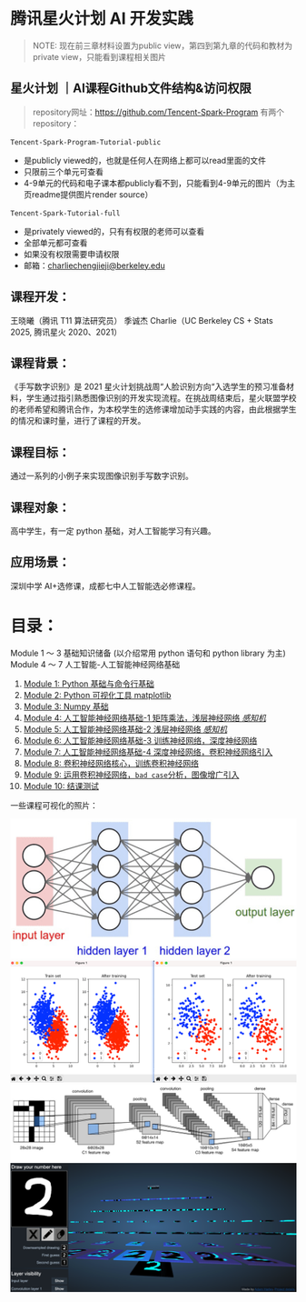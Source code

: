# 腾讯星火计划 AI 开发实践

> NOTE: 现在前三章材料设置为public view，第四到第九章的代码和教材为private view，只能看到课程相关图片

## 星火计划 ｜AI课程Github文件结构&访问权限
> repository网址：https://github.com/Tencent-Spark-Program
有两个repository：

`Tencent-Spark-Program-Tutorial-public`
- 是publicly viewed的，也就是任何人在网络上都可以read里面的文件
- 只限前三个单元可查看
- 4-9单元的代码和电子课本都publicly看不到，只能看到4-9单元的图片（为主页readme提供图片render source）

`Tencent-Spark-Tutorial-full`
- 是privately viewed的，只有有权限的老师可以查看
- 全部单元都可查看
- 如果没有权限需要申请权限
- 邮箱：charliechengjieji@berkeley.edu




## **课程开发**：

王晓曦（腾讯 T11 算法研究员）
季诚杰 Charlie（UC Berkeley CS + Stats 2025, 腾讯星火 2020、2021）

## **课程背景**：

《手写数字识别》是 2021 星火计划挑战周“人脸识别方向“入选学生的预习准备材料，学生通过指引熟悉图像识别的开发实现流程。在挑战周结束后，星火联盟学校的老师希望和腾讯合作，为本校学生的选修课增加动手实践的内容，由此根据学生的情况和课时量，进行了课程的开发。

## **课程目标**：

通过一系列的小例子来实现图像识别手写数字识别。

## **课程对象**：

高中学生，有一定 python 基础，对人工智能学习有兴趣。

## **应用场景**：

深圳中学 AI+选修课，成都七中人工智能选必修课程。

# 目录：

Module 1 ～ 3 基础知识储备 (以介绍常用 python 语句和 python library 为主)
Module 4 ～ 7 人工智能-人工智能神经网络基础

1. [Module 1: Python 基础与命令行基础](/Module1)
2. [Module 2: Python 可视化工具 matplotlib](/Module2)
3. [Module 3: Numpy 基础](/Module3)
4. [Module 4: 人工智能神经网络基础-1 矩阵乘法，浅层神经网络 _感知机_](/Module4)
5. [Module 5: 人工智能神经网络基础-2 浅层神经网络 _感知机_](/Module5)
6. [Module 6: 人工智能神经网络基础-3 训练神经网络，深度神经网络](/Module6)
7. [Module 7: 人工智能神经网络基础-4 深度神经网络，卷积神经网络引入](/Module7)
8. [Module 8: 卷积神经网络核心，训练卷积神经网络](/Module8)
9. [Module 9: 运用卷积神经网络，`bad case`分析，图像增广引入](/Module9)
10. [Module 10: 结课测试]()

一些课程可视化的照片：

![NN](/Module6/img/neural-net.png)
![train](/Module5/img/pytorch1.png)
![CNN](/Module8/img/Lenet-5%20architecture.jpeg)
![卷积神经网络](/Module8/img/CNN%20demo.png)
